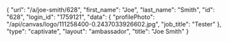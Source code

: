 {
    "url": "\/a\/joe-smith\/628",
    "first_name": "Joe",
    "last_name": "Smith",
    "id": "628",
    "login_id": "1759121",
    "data": {
        "profilePhoto": "\/api\/canvas\/logo\/111258400-0.2437033926602.jpg",
        "job_title": "Tester"
    },
    "type": "captivate",
    "layout": "ambassador",
    "title": "Joe Smith"
}